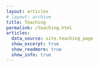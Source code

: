 ```yaml
---
layout: articles
# layout: archive
title: Teaching
permalink: /teaching.html
articles:
  data_source: site.teaching_page
  show_excerpt: true
  show_readmore: true
  show_info: true
---
```

